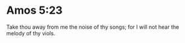 # Amos 5:23

Take thou away from me the noise of thy songs; for I will not hear the melody of thy viols.